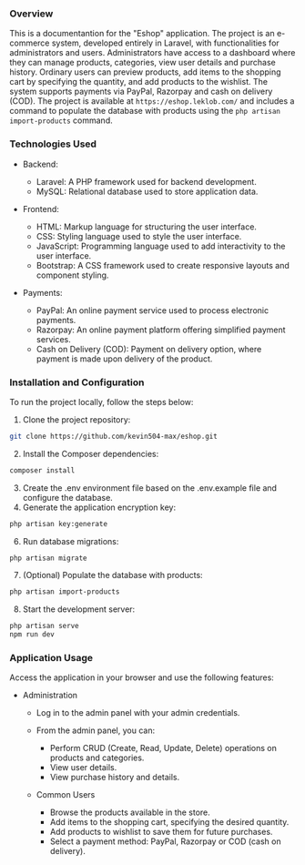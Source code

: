 ### Overview
This is a documentantion for the "Eshop" application. The project is an e-commerce system, developed entirely in Laravel,
with functionalities for administrators and users. Administrators have access to a dashboard where they can manage products,
categories, view user details and purchase history. Ordinary users can preview products, add items to the shopping cart
by specifying the quantity, and add products to the wishlist.
The system supports payments via PayPal, Razorpay and cash on delivery (COD). The project is available at `https://eshop.leklob.com/` and includes a command to populate the database with products using the `php artisan import-products` command.

### Technologies Used
* Backend:
    * Laravel: A PHP framework used for backend development.
    * MySQL: Relational database used to store application data.

* Frontend:
    * HTML: Markup language for structuring the user interface.
    * CSS: Styling language used to style the user interface.
    * JavaScript: Programming language used to add interactivity to the user interface.
    * Bootstrap: A CSS framework used to create responsive layouts and component styling.

* Payments:
    * PayPal: An online payment service used to process electronic payments.
    * Razorpay: An online payment platform offering simplified payment services.
    * Cash on Delivery (COD): Payment on delivery option, where payment is made upon delivery of the product.

### Installation and Configuration
To run the project locally, follow the steps below:

1. Clone the project repository:
```bash
git clone https://github.com/kevin504-max/eshop.git
```
2. Install the Composer dependencies:
```bash
composer install
```
3. Create the .env environment file based on the .env.example file and configure the database.
4. Generate the application encryption key:
```bash
php artisan key:generate 
```
6. Run database migrations:
```bash
php artisan migrate
```
7. (Optional) Populate the database with products:
```bash
php artisan import-products
```
8. Start the development server:
```bash
php artisan serve
npm run dev
```

### Application Usage
Access the application in your browser and use the following features:

* Administration
    * Log in to the admin panel with your admin credentials.
    * From the admin panel, you can:
        * Perform CRUD (Create, Read, Update, Delete) operations on products and categories.
        * View user details.
        * View purchase history and details.

    * Common Users
        * Browse the products available in the store.
        * Add items to the shopping cart, specifying the desired quantity.
        * Add products to wishlist to save them for future purchases.
        * Select a payment method: PayPal, Razorpay or COD (cash on delivery).
